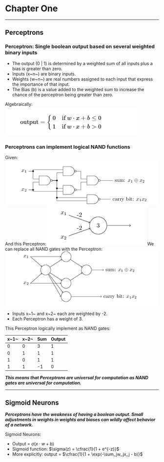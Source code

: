 # Chapter One

---

## Perceptrons

### Perceptron: Single boolean output based on several weighted binary inputs

- The output (0 | 1) is determined by a weighted sum of all inputs plus a bias is greater than zero.
- Inputs (x~n~) are binary inputs.
- Weights (w~n~) are real numbers assigned to each input that express the importance of that input.
- The Bias (b) is a value added to the weighted sum to increase the chance of the perceptron being greater than zero.

Algebraically:
![perceptron_formula](images/perceptronformula.png)

### Perceptrons can implement logical NAND functions

Given:
![Alt text](images/nandfunction.png)
And this Perceptron:
![Alt text](images/exampleperceptron.png)
We can replace all NAND gates with the Perceptron:
![Alt text](images/perceptronnandfunction.png)

- Inputs x~1~ and x~2~ each are weighted by -2.
- Each Perceptron has a weight of 3.

This Perceptron logically implement as NAND gates:

| x~1~ | x~2~ | Sum | Output |
| - | - | - | - |
| 0 | 0 | 3 | 1 |
| 0 | 1 | 1 | 1 |
| 1 | 0 | 1 | 1 |
| 1 | 1 | -1 | 0 |

***This means that Perceptrons are universal for computation as NAND gates are universal for computation.***

---

## Sigmoid Neurons

***Perceptrons have the weakness of having a boolean output. Small adjustments in weights in weights and biases can wildly affect behavior of a network.***

Sigmoid Neurons:

- Output = $\sigma(x \cdot w + b)$
- Sigmoid function: $\sigma(z) = \cfrac{1}{1 + e^{-z}}$
- More explicitly: output = $\cfrac{1}{1 + \exp(-\sum_jw_jx_j - b)}$
